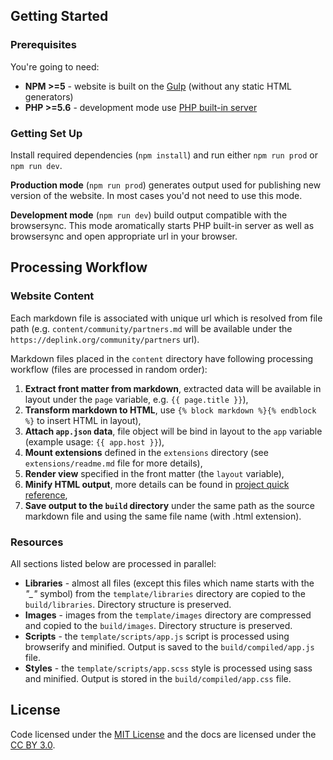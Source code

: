 Getting Started
---------------

### Prerequisites

You're going to need:

- **NPM >=5** - website is built on the [Gulp](https://gulpjs.com) (without any static HTML generators)
- **PHP >=5.6** - development mode use [PHP built-in server](http://php.net/manual/en/features.commandline.webserver.php)

### Getting Set Up

Install required dependencies (`npm install`) and run either `npm run prod` or `npm run dev`.

**Production mode** (`npm run prod`) generates output used for publishing new version of the website. In most cases you'd not need to use this mode.

**Development mode** (`npm run dev`) build output compatible with the browsersync. This mode aromatically starts PHP built-in server as well as browsersync and open appropriate url in your browser. 

Processing Workflow
-------------------

### Website Content

Each markdown file is associated with unique url which is resolved from file path (e.g. `content/community/partners.md` will be available under the `https://deplink.org/community/partners` url).

Markdown files placed in the `content` directory have following processing workflow (files are processed in random order):

1. **Extract front matter from markdown**, extracted data will be available in layout under the `page` variable, e.g. `{{ page.title }}`),
1. **Transform markdown to HTML**, use `{% block markdown %}{% endblock %}` to insert HTML in layout),
1. **Attach `app.json` data**, file object will be bind in layout to the `app` variable (example usage: `{{ app.host }}`),
1. **Mount extensions** defined in the `extensions` directory (see `extensions/readme.md` file for more details),
1. **Render view** specified in the front matter (the `layout` variable),
1. **Minify HTML output**, more details can be found in [project quick reference](https://github.com/kangax/html-minifier),
1. **Save output to the `build` directory** under the same path as the source markdown file and using the same file name (with .html extension).

### Resources

All sections listed below are processed in parallel:

- **Libraries** - almost all files (except this files which name starts with the *"_"* symbol) from the `template/libraries` directory are copied to the `build/libraries`. Directory structure is preserved.
- **Images** - images from the `template/images` directory are compressed and copied to the `build/images`. Directory structure is preserved.
- **Scripts** - the `template/scripts/app.js` script is processed using browserify and minified. Output is saved to the `build/compiled/app.js` file.
- **Styles** - the `template/scripts/app.scss` style is processed using sass and minified. Output is stored in the `build/compiled/app.css` file.

License
-------

Code licensed under the [MIT License](https://opensource.org/licenses/MIT) and the docs are licensed under the [CC BY 3.0](https://creativecommons.org/licenses/by/3.0).
